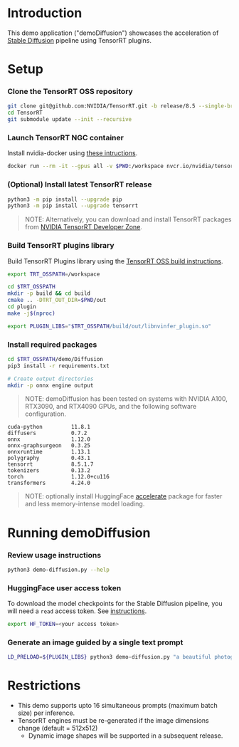 # Introduction

This demo application ("demoDiffusion") showcases the acceleration of [Stable Diffusion](https://huggingface.co/CompVis/stable-diffusion-v1-4) pipeline using TensorRT plugins.

# Setup

### Clone the TensorRT OSS repository

```bash
git clone git@github.com:NVIDIA/TensorRT.git -b release/8.5 --single-branch
cd TensorRT
git submodule update --init --recursive
```

### Launch TensorRT NGC container

Install nvidia-docker using [these intructions](https://docs.nvidia.com/datacenter/cloud-native/container-toolkit/install-guide.html#docker).

```bash
docker run --rm -it --gpus all -v $PWD:/workspace nvcr.io/nvidia/tensorrt:22.10-py3 /bin/bash
```

### (Optional) Install latest TensorRT release

```bash
python3 -m pip install --upgrade pip
python3 -m pip install --upgrade tensorrt
```
> NOTE: Alternatively, you can download and install TensorRT packages from [NVIDIA TensorRT Developer Zone](https://developer.nvidia.com/tensorrt).

### Build TensorRT plugins library

Build TensorRT Plugins library using the [TensorRT OSS build instructions](https://github.com/NVIDIA/TensorRT/blob/main/README.md#building-tensorrt-oss).

```bash
export TRT_OSSPATH=/workspace

cd $TRT_OSSPATH
mkdir -p build && cd build
cmake .. -DTRT_OUT_DIR=$PWD/out
cd plugin
make -j$(nproc)

export PLUGIN_LIBS="$TRT_OSSPATH/build/out/libnvinfer_plugin.so"
```

### Install required packages

```bash
cd $TRT_OSSPATH/demo/Diffusion
pip3 install -r requirements.txt

# Create output directories
mkdir -p onnx engine output
```

> NOTE: demoDiffusion has been tested on systems with NVIDIA A100, RTX3090, and RTX4090 GPUs, and the following software configuration.
```
cuda-python         11.8.1
diffusers           0.7.2
onnx                1.12.0
onnx-graphsurgeon   0.3.25
onnxruntime         1.13.1
polygraphy          0.43.1
tensorrt            8.5.1.7
tokenizers          0.13.2
torch               1.12.0+cu116
transformers        4.24.0
```

> NOTE: optionally install HuggingFace [accelerate](https://pypi.org/project/accelerate/) package for faster and less memory-intense model loading.


# Running demoDiffusion

### Review usage instructions

```bash
python3 demo-diffusion.py --help
```

### HuggingFace user access token

To download the model checkpoints for the Stable Diffusion pipeline, you will need a `read` access token. See [instructions](https://huggingface.co/docs/hub/security-tokens).

```bash
export HF_TOKEN=<your access token>
```

### Generate an image guided by a single text prompt

```bash
LD_PRELOAD=${PLUGIN_LIBS} python3 demo-diffusion.py "a beautiful photograph of Mt. Fuji during cherry blossom" --hf-token=$HF_TOKEN -v
```


# Restrictions

- This demo supports upto 16 simultaneous prompts (maximum batch size) per inference.
- TensorRT engines must be re-generated if the image dimensions change (default = 512x512)
  - Dynamic image shapes will be supported in a subsequent release.
